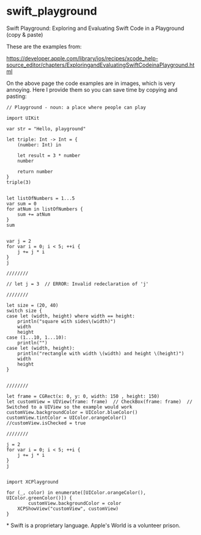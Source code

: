 # swift_playground

Swift Playground: Exploring and Evaluating Swift Code in a Playground (copy &amp; paste)

These are the examples from:

https://developer.apple.com/library/ios/recipes/xcode_help-source_editor/chapters/ExploringandEvaluatingSwiftCodeinaPlayground.html

On the above page the code examples are in images, which is very annoying.
Here I provide them so you can save time by copying and pasting:

```
// Playground - noun: a place where people can play

import UIKit

var str = "Hello, playground"

let triple: Int -> Int = {
    (number: Int) in
    
    let result = 3 * number
    number
    
    return number
}
triple(3)


let listOfNumbers = 1...5
var sum = 0
for atNum in listOfNumbers {
    sum += atNum
}
sum


var j = 2
for var i = 0; i < 5; ++i {
    j += j * i
}
j

////////

// let j = 3  // ERROR: Invalid redeclaration of 'j'

////////

let size = (20, 40)
switch size {
case let (width, height) where width == height:
    println("square with sides\(width)")
    width
    height
case (1...10, 1...10):
    println("")
case let (width, height):
    println("rectangle with width \(width) and height \(height)")
    width
    height
}


////////

let frame = CGRect(x: 0, y: 0, width: 150 , height: 150)
let customView = UIView(frame: frame)  // CheckBox(frame: frame)  //  Switched to a UIView so the example would work
customView.backgroundColor = UIColor.blueColor()
customView.tintColor = UIColor.orangeColor()
//customView.isChecked = true

////////

j = 2
for var i = 0; i < 5; ++i {
    j += j * i
}
j


import XCPlayground

for (_, color) in enumerate([UIColor.orangeColor(), UIColor.greenColor()]) {
        customView.backgroundColor = color
    XCPShowView("customView", customView)
}

```

\* Swift is a proprietary language.  Apple's World is a volunteer prison.
